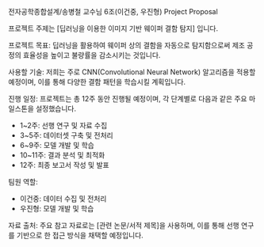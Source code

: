 전자공학종합설계/송병철 교수님 6조(이건중, 우진형) Project Proposal

프로젝트 주제는 [딥러닝을 이용한 이미지 기반 웨이퍼 결함 탐지] 입니다.

프로젝트 목표: 딥러닝을 활용하여 웨이퍼 상의 결함을 자동으로 탐지함으로써 제조 공정의 효율성을 높이고 불량률을 감소시키는 것입니다.

사용할 기술: 저희는 주로 CNN(Convolutional Neural Network) 알고리즘을 적용할 예정이며, 이를 통해 다양한 결함 패턴을 학습시킬 계획입니다.

진행 일정: 프로젝트는 총 12주 동안 진행될 예정이며, 각 단계별로 다음과 같은 주요 마일스톤을 설정했습니다.
- 1~2주: 선행 연구 및 자료 수집
- 3~5주: 데이터셋 구축 및 전처리
- 6~9주: 모델 개발 및 학습
- 10~11주: 결과 분석 및 최적화
- 12주: 최종 보고서 작성 및 발표

팀원 역할:
- 이건중: 데이터 수집 및 전처리
- 우진형: 모델 개발 및 학습

자료 출처: 주요 참고 자료로는 [관련 논문/서적 제목]을 사용하며, 이를 통해 선행 연구를 기반으로 한 접근 방식을 채택할 예정입니다.
